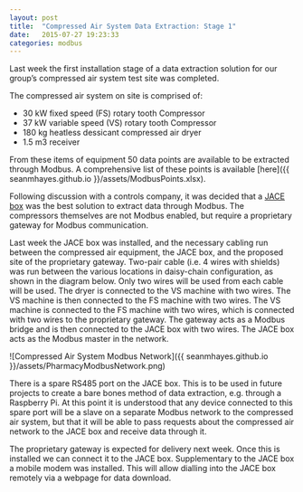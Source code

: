 ```yaml
---
layout: post
title:  "Compressed Air System Data Extraction: Stage 1"
date:   2015-07-27 19:23:33
categories: modbus
---
```

Last week the first installation stage of a data extraction solution for our group’s compressed air system test site was completed.

The compressed air system on site is comprised of:

- 30 kW fixed speed (FS) rotary tooth Compressor
- 37 kW variable speed (VS) rotary tooth Compressor
- 180 kg heatless dessicant compressed air dryer
- 1.5 m3 receiver

From these items of equipment 50 data points are available to be extracted through Modbus. A comprehensive list of these points is available [here]({{ seanmhayes.github.io }}/assets/ModbusPoints.xlsx).

Following discussion with a controls company, it was decided that a [JACE box](http://www.niagaraax.com/cs/products/jace) was the best solution to extract data through Modbus. The compressors themselves are not Modbus enabled, but require a proprietary gateway for Modbus communication.

Last week the JACE box was installed, and the necessary cabling run between the compressed air equipment, the JACE box, and the proposed site of the proprietary gateway. Two-pair cable (i.e. 4 wires with shields) was run between the various locations in daisy-chain configuration, as shown in the diagram below. Only two wires will be used from each cable will be used. The dryer is connected to the VS machine with two wires. The VS machine is then connected to the FS machine with two wires. The VS machine is connected to the FS machine with two wires, which is connected with two wires to the proprietary gateway. The gateway acts as a Modbus bridge and is then connected to the JACE box with two wires. The JACE box acts as the Modbus master in the network.

![Compressed Air System Modbus Network]({{ seanmhayes.github.io }}/assets/PharmacyModbusNetwork.png)

There is a spare RS485 port on the JACE box. This is to be used in future projects to create a bare bones method of data extraction, e.g. through a Raspberry Pi. At this point it is understood that any device connected to this spare port will be a slave on a separate Modbus network to the compressed air system, but that it will be able to pass requests about the compressed air network to the JACE box and receive data through it.

The proprietary gateway is expected for delivery next week. Once this is installed we can connect it to the JACE box. Supplementary to the JACE box a mobile modem was installed. This will allow dialling into the JACE box remotely via a webpage for data download.


[jekyll]:      http://jekyllrb.com
[jekyll-gh]:   https://github.com/jekyll/jekyll
[jekyll-help]: https://github.com/jekyll/jekyll-help
